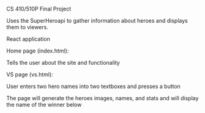 CS 410/510P Final Project

Uses the SuperHeroapi to gather information about heroes and displays them to viewers.

React application

Home page (index.html):

  Tells the user about the site and functionality

VS page (vs.html):

  User enters two hero names into two textboxes and presses a button
  
  The page will generate the heroes images, names, and stats and will display the name of the winner below
  
 
